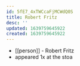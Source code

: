 ```yaml
---
id: 5fE7_4xTWCcaFjMCWdQ0S
title: Robert Fritz
desc: ''
updated: 1639759645922
created: 1639759645922
---
```



- [[person]] - Robert Fritz
- appeared 1x at the stoa
